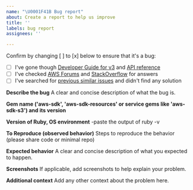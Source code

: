 ```yaml
---
name: "\U0001F41B Bug report"
about: Create a report to help us improve
title: ''
labels: bug report
assignees: ''

---
```


Confirm by changing [ ] to [x] below to ensure that it's a bug:
- [ ] I've gone though [Developer Guide for v3](https://docs.aws.amazon.com/sdk-for-ruby/v3/developer-guide/welcome.html) and [API reference](https://docs.aws.amazon.com/sdk-for-ruby/v3/api/index.html)
- [ ] I've checked [AWS Forums](https://forums.aws.amazon.com) and [StackOverflow](https://stackoverflow.com/questions/tagged/aws-sdk-ruby) for answers
- [ ] I've searched for [previous similar issues](https://github.com/aws/aws-sdk-ruby/issues) and didn't find any solution
  
**Describe the bug**
A clear and concise description of what the bug is.

**Gem name ('aws-sdk', 'aws-sdk-resources' or service gems like 'aws-sdk-s3') and its version**


**Version of Ruby, OS environment**
-paste the output of ruby -v


**To Reproduce (observed behavior)**
Steps to reproduce the behavior (please share code or minimal repo)

**Expected behavior**
A clear and concise description of what you expected to happen.

**Screenshots**
If applicable, add screenshots to help explain your problem.

**Additional context**
Add any other context about the problem here.
